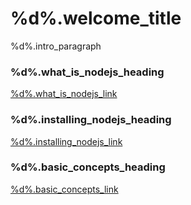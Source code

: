 # %d%.welcome_title

%d%.intro_paragraph

### %d%.what_is_nodejs_heading
[%d%.what_is_nodejs_link](/%lang%/%version%/what-is-nodejs)

### %d%.installing_nodejs_heading
[%d%.installing_nodejs_link](/%lang%/%version%/installing-nodejs)

### %d%.basic_concepts_heading
[%d%.basic_concepts_link](/%lang%/%version%/concepts/basic)
